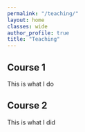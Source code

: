 ```yaml
---
permalink: "/teaching/"
layout: home
classes: wide
author_profile: true
title: "Teaching"
---
```


## Course 1

This is what I do

## Course 2

This is what I did
